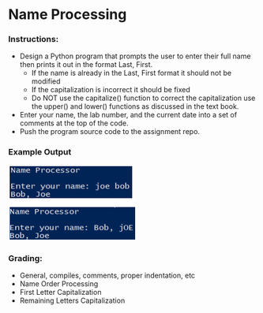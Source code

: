 # Name Processing

### Instructions:
 
- Design a Python program that prompts the user to enter their full name then prints it out in the format Last, First. 
  - If the name is already in the Last, First format it should not be modified 
  - If the capitalization is incorrect it should be fixed 
  - Do NOT use the capitalize() function to correct the capitalization use the upper() and lower() functions as discussed in the text book. 
- Enter your name, the lab number, and the current date into a set of comments at the top of the code.	
- Push the program source code to the assignment repo. 

### Example Output
![Screenshot](ch8l1.png)

### Grading:
- General, compiles, comments, proper indentation, etc      
- Name Order Processing  
- First Letter Capitalization  
- Remaining Letters Capitalization
